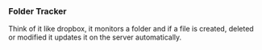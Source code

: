 ### Folder Tracker


Think of it like dropbox, it monitors a folder and if a file is created, deleted or modified it updates it on the server automatically.
